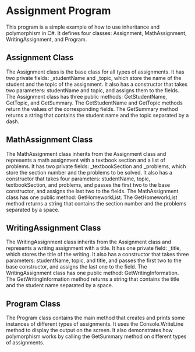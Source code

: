 # Assignment Program

This program is a simple example of how to use inheritance and polymorphism in C#. It defines four classes: Assignment, MathAssignment, WritingAssignment, and Program.

## Assignment Class

The Assignment class is the base class for all types of assignments. It has two private fields: _studentName and _topic, which store the name of the student and the topic of the assignment. It also has a constructor that takes two parameters: studentName and topic, and assigns them to the fields. The Assignment class has three public methods: GetStudentName, GetTopic, and GetSummary. The GetStudentName and GetTopic methods return the values of the corresponding fields. The GetSummary method returns a string that contains the student name and the topic separated by a dash.

## MathAssignment Class

The MathAssignment class inherits from the Assignment class and represents a math assignment with a textbook section and a list of problems. It has two private fields: _textbookSection and _problems, which store the section number and the problems to be solved. It also has a constructor that takes four parameters: studentName, topic, textbookSection, and problems, and passes the first two to the base constructor, and assigns the last two to the fields. The MathAssignment class has one public method: GetHomeworkList. The GetHomeworkList method returns a string that contains the section number and the problems separated by a space.

## WritingAssignment Class

The WritingAssignment class inherits from the Assignment class and represents a writing assignment with a title. It has one private field: _title, which stores the title of the writing. It also has a constructor that takes three parameters: studentName, topic, and title, and passes the first two to the base constructor, and assigns the last one to the field. The WritingAssignment class has one public method: GetWritingInformation. The GetWritingInformation method returns a string that contains the title and the student name separated by a space.

## Program Class

The Program class contains the main method that creates and prints some instances of different types of assignments. It uses the Console.WriteLine method to display the output on the screen. It also demonstrates how polymorphism works by calling the GetSummary method on different types of assignments.
